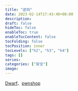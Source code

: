 ```yaml
---
title: "逆向"
date: 2023-02-14T17:43:40+08:00
description:
draft: false
hideToc: false
enableToc: true
enableTocContent: false
tocFolding: false
tocPosition: inner
tocLevels: ["h2", "h3", "h4"]
tags: []
series:
categories: ["安全"]
image:
---
```

[Dwarf](https://github.com/iGio90/Dwarf)、[pwnshop](https://github.com/alanvivona/pwnshop)
